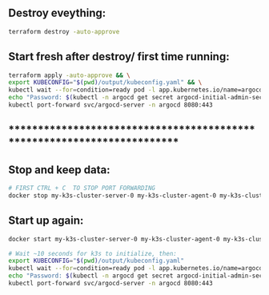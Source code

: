 
## Destroy eveything:
```bash
terraform destroy -auto-approve
```
## Start fresh after destroy/ first time running:
```bash
terraform apply -auto-approve && \
export KUBECONFIG="$(pwd)/output/kubeconfig.yaml" && \
kubectl wait --for=condition=ready pod -l app.kubernetes.io/name=argocd-server -n argocd --timeout=300s && \
echo "Password: $(kubectl -n argocd get secret argocd-initial-admin-secret -o jsonpath='{.data.password}' | base64 -d)" && \
kubectl port-forward svc/argocd-server -n argocd 8080:443
```

## ***********************************************************************

## Stop and keep data:
```bash
# FIRST CTRL + C  TO STOP PORT FORWARDING
docker stop my-k3s-cluster-server-0 my-k3s-cluster-agent-0 my-k3s-cluster-agent-1
```

## Start up again:
```bash
docker start my-k3s-cluster-server-0 my-k3s-cluster-agent-0 my-k3s-cluster-agent-1

# Wait ~10 seconds for k3s to initialize, then:
export KUBECONFIG="$(pwd)/output/kubeconfig.yaml"
kubectl wait --for=condition=ready pod -l app.kubernetes.io/name=argocd-server -n argocd --timeout=300s
echo "Password: $(kubectl -n argocd get secret argocd-initial-admin-secret -o jsonpath='{.data.password}' | base64 -d)"
kubectl port-forward svc/argocd-server -n argocd 8080:443
```

